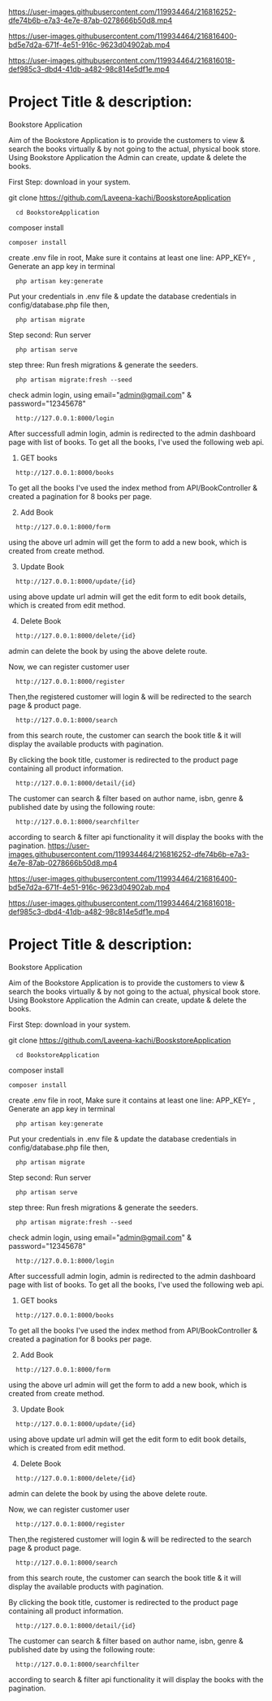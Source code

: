 

https://user-images.githubusercontent.com/119934464/216816252-dfe74b6b-e7a3-4e7e-87ab-0278666b50d8.mp4



https://user-images.githubusercontent.com/119934464/216816400-bd5e7d2a-671f-4e51-916c-9623d04902ab.mp4



https://user-images.githubusercontent.com/119934464/216816018-def985c3-dbd4-41db-a482-98c814e5df1e.mp4



# Project Title & description:

Bookstore Application 

Aim of the Bookstore Application is to provide the customers to view & search the books virtually & by not going to the actual, physical book store. Using Bookstore Application the Admin can create, update & delete the books.

First Step: download in your system.

git clone https://github.com/Laveena-kachi/BooskstoreApplication


```http
  cd BookstoreApplication
```

 composer install

 ```http
 composer install
```
create .env file in root, Make sure it contains at least one line: APP_KEY= ,
Generate an app key in terminal

```http
  php artisan key:generate
```

Put your credentials in .env file & update the database credentials in config/database.php file then,

```http
  php artisan migrate
```

Step second: Run server

```http
  php artisan serve 
```

step three: Run fresh migrations & generate the seeders.

```http
  php artisan migrate:fresh --seed
```
check admin login, using email="admin@gmail.com" & password="12345678"

```http
  http://127.0.0.1:8000/login
```
After successfull admin login, admin is redirected to the admin dashboard page with list of books.
To get all the books, I've used the following web api.

1. GET books
```http
  http://127.0.0.1:8000/books
```
To get all the books I've used the index method from API/BookController & created a pagination for 8 books per page.

2. Add Book
```http
  http://127.0.0.1:8000/form
```
using the above url admin will get the form to add a new book, which is created from create method.

3. Update Book
```http
  http://127.0.0.1:8000/update/{id}
```
using above update url admin will get the edit form to edit book details, which is created from edit  method.

4. Delete Book
```http
  http://127.0.0.1:8000/delete/{id}
```
admin can delete the book by using the above delete route.

Now, we can register customer user 
```http
  http://127.0.0.1:8000/register
```
Then,the registered customer will login & will be redirected to the search page & product page.
```http
  http://127.0.0.1:8000/search
```
from this search route, the customer can search the book title & it will display the available products with pagination.

By clicking the book title, customer is redirected to the product page containing all product information.
```http
  http://127.0.0.1:8000/detail/{id}
```
The customer can search & filter based on author name, isbn, genre & published date by using the following route:
```http
  http://127.0.0.1:8000/searchfilter
```
according to search & filter api functionality it will display the books with the pagination.
https://user-images.githubusercontent.com/119934464/216816252-dfe74b6b-e7a3-4e7e-87ab-0278666b50d8.mp4



https://user-images.githubusercontent.com/119934464/216816400-bd5e7d2a-671f-4e51-916c-9623d04902ab.mp4



https://user-images.githubusercontent.com/119934464/216816018-def985c3-dbd4-41db-a482-98c814e5df1e.mp4



# Project Title & description:

Bookstore Application 

Aim of the Bookstore Application is to provide the customers to view & search the books virtually & by not going to the actual, physical book store. Using Bookstore Application the Admin can create, update & delete the books.

First Step: download in your system.

git clone https://github.com/Laveena-kachi/BooskstoreApplication


```http
  cd BookstoreApplication
```

 composer install

 ```http
 composer install
```
create .env file in root, Make sure it contains at least one line: APP_KEY= ,
Generate an app key in terminal

```http
  php artisan key:generate
```

Put your credentials in .env file & update the database credentials in config/database.php file then,

```http
  php artisan migrate
```

Step second: Run server

```http
  php artisan serve 
```

step three: Run fresh migrations & generate the seeders.

```http
  php artisan migrate:fresh --seed
```
check admin login, using email="admin@gmail.com" & password="12345678"

```http
  http://127.0.0.1:8000/login
```
After successfull admin login, admin is redirected to the admin dashboard page with list of books.
To get all the books, I've used the following web api.

1. GET books
```http
  http://127.0.0.1:8000/books
```
To get all the books I've used the index method from API/BookController & created a pagination for 8 books per page.

2. Add Book
```http
  http://127.0.0.1:8000/form
```
using the above url admin will get the form to add a new book, which is created from create method.

3. Update Book
```http
  http://127.0.0.1:8000/update/{id}
```
using above update url admin will get the edit form to edit book details, which is created from edit  method.

4. Delete Book
```http
  http://127.0.0.1:8000/delete/{id}
```
admin can delete the book by using the above delete route.

Now, we can register customer user 
```http
  http://127.0.0.1:8000/register
```
Then,the registered customer will login & will be redirected to the search page & product page.
```http
  http://127.0.0.1:8000/search
```
from this search route, the customer can search the book title & it will display the available products with pagination.

By clicking the book title, customer is redirected to the product page containing all product information.
```http
  http://127.0.0.1:8000/detail/{id}
```
The customer can search & filter based on author name, isbn, genre & published date by using the following route:
```http
  http://127.0.0.1:8000/searchfilter
```
according to search & filter api functionality it will display the books with the pagination.
